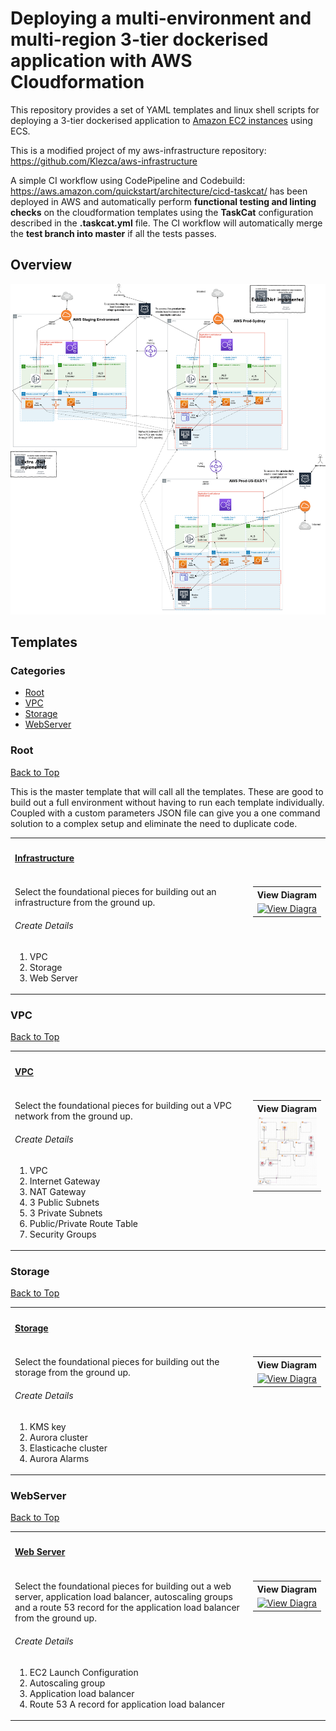 # Deploying a multi-environment and multi-region 3-tier dockerised application with AWS Cloudformation

This repository provides a set of YAML templates and linux shell scripts for deploying a 3-tier dockerised application to [Amazon EC2 instances](https://aws.amazon.com/ec2/) using ECS.

This is a modified project of my aws-infrastructure repository: https://github.com/Klezca/aws-infrastructure

A simple CI workflow using CodePipeline and Codebuild: https://aws.amazon.com/quickstart/architecture/cicd-taskcat/
has been deployed in AWS and automatically perform **functional testing and linting checks** on the cloudformation templates using the **TaskCat** configuration described in the **.taskcat.yml** file. The CI workflow will automatically merge the **test branch into master** if all the tests passes.

## Overview

![infrastructure-overview](images/overview.png)

## Templates

### Categories

- [Root](#root)
- [VPC](#vpc)
- [Storage](#storage)
- [WebServer](#webserver)

### Root

[Back to Top](#overview)

This is the master template that will call all the templates.
These are good to build out a full environment without having to run each template individually.
Coupled with a custom parameters JSON file can give you a one command solution to a complex setup and eliminate the need to duplicate code.

<table width="100%">
    <tr>
        <th align="left" colspan="2"><h4><a href="https://github.com/klezca/aws-infrastructure/blob/master/root.yaml">Infrastructure</a></h4></th>
    </tr>
    <tr>
        <td width="100%" valign="top">
            <p>Select the foundational pieces for building out an infrastructure from the ground up.</p>
            <h6>Create Details</h6>
            <ol>
                <li>VPC</li>
                <li>Storage</li>
                <li>Web Server</li>
            </ol>
        </td>
        <td  nowrap width="200" valign="top">
            <table>
                <tr>
                    <th align="left">View Diagram</th>
                </tr>
                <tr>
                    <td>
                        <a href="images/root.JPG" target="_blank"><img src="images/root.JPG" width:100% alt="View Diagram"></a>
                    </td>
                </tr>
            </table>
        </td>
    </tr>
</table>

### VPC

[Back to Top](#overview)

<table width="100%">
    <tr>
        <th align="left" colspan="2"><h4><a href="https://github.com/klezca/aws-infrastructure/blob/master/infrastructure/vpc.yaml">VPC</a></h4></th>
    </tr>
    <tr>
        <td width="100%" valign="top">
            <p>Select the foundational pieces for building out a VPC network from the ground up.</p>
            <h6>Create Details</h6>
            <ol>
                <li>VPC</li>
                <li>Internet Gateway</li>
                <li>NAT Gateway</li>
                <li>3 Public Subnets</li>
                <li>3 Private Subnets</li>
                <li>Public/Private Route Table</li>
                <li>Security Groups</li>
            </ol>
        </td>
        <td  nowrap width="200" valign="top">
            <table>
                <tr>
                    <th align="left">View Diagram</th>
                </tr>
                <tr>
                    <td>
                        <a href="images/vpc.jpg" target="_blank"><img src="images/vpc.jpg" width:100% alt="View Diagram"></a>
                    </td>
                </tr>
            </table>
        </td>
    </tr>
</table>

### Storage

[Back to Top](#overview)

<table width="100%">
    <tr>
        <th align="left" colspan="2"><h4><a href="https://github.com/klezca/aws-infrastructure/blob/master/infrastructure/storage.yaml">Storage</a></h4></th>
    </tr>
    <tr>
        <td width="100%" valign="top">
            <p>Select the foundational pieces for building out the storage from the ground up.</p>
            <h6>Create Details</h6>
            <ol>
                <li>KMS key</li>
                <li>Aurora cluster</li>
                <li>Elasticache cluster</li>
                <li>Aurora Alarms</li>
            </ol>
        </td>
        <td  nowrap width="200" valign="top">
            <table>
                <tr>
                    <th align="left">View Diagram</th>
                </tr>
                <tr>
                    <td>
                        <a href="images/storage.JPG" target="_blank"><img src="images/storage.JPG" width:100% alt="View Diagram"></a>
                    </td>
                </tr>
            </table>
        </td>
    </tr>
</table>

### WebServer

[Back to Top](#overview)

<table width="100%">
    <tr>
        <th align="left" colspan="2"><h4><a href="https://github.com/klezca/aws-infrastructure/blob/master/infrastructure/webserver.yaml">Web Server</a></h4></th>
    </tr>
    <tr>
        <td width="100%" valign="top">
            <p>Select the foundational pieces for building out a web server, application load balancer, autoscaling groups and a route 53 record for the application load balancer from the ground up.</p>
            <h6>Create Details</h6>
            <ol>
             <li>EC2 Launch Configuration</li>
             <li>Autoscaling group</li>
             <li>Application load balancer</li>
             <li>Route 53 A record for application load balancer</li>
            </ol>
        </td>
        <td  nowrap width="200" valign="top">
            <table>
                <tr>
                    <th align="left">View Diagram</th>
                </tr>
                <tr>
                    <td>
                        <a href="images/webserver.JPG" target="_blank"><img src="images/webserver.JPG" width:100% alt="View Diagram"></a>
                    </td>
                </tr>
            </table>
        </td>
    </tr>
</table>
